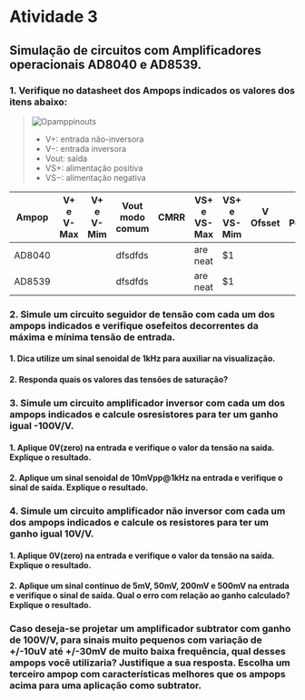 # Atividade 3
## Simulação de circuitos com Amplificadores operacionais AD8040 e AD8539.
### 1. Verifique no datasheet dos Ampops indicados os valores dos itens abaixo:

>
>![Opamppinouts](https://user-images.githubusercontent.com/12564754/102247973-6bac1180-3edf-11eb-9dbc-ea5f073403fe.png)
>
> * V+: entrada não-inversora
> * V−: entrada inversora
> * Vout: saída
> * VS+: alimentação positiva
> * VS−: alimentação negativa
>

| Ampop  | V+ e V- Max  | V+ e V- Mim |  Vout modo comum  | CMRR  | VS+ e VS- Max  | VS+ e VS- Mim  | V Ofsset | I Polarizacao | I Consumo | G Malha aberta | Impedância entrada |
--- | --- | --- | --- | ---| --- | ---| --- | ---| --- | --- | ---
| AD8040 |              |             |dfsdfds            |       | are neat       |    $1          |          |               |           |                |                    |
| AD8539 |              |             |dfsdfds            |       | are neat       |    $1          |          |               |           |                |                    |

### 2. Simule um circuito seguidor de tensão com cada um dos ampops indicados e verifique osefeitos decorrentes da máxima e mínima tensão de entrada.

#### 1. Dica utilize um sinal senoidal de 1kHz para auxiliar na visualização.
#### 2. Responda quais os valores das tensões de saturação?

### 3. Simule um circuito amplificador inversor com cada um dos ampops indicados e calcule osresistores para ter um ganho igual -100V/V. 

#### 1. Aplique 0V(zero) na entrada e verifique o valor da tensão na saída. Explique o resultado.
#### 2. Aplique um sinal senoidal de 10mVpp@1kHz na entrada e verifique o sinal de saída. Explique o resultado.

### 4. Simule um circuito amplificador não inversor com cada um dos ampops indicados e calcule os resistores para ter um ganho igual 10V/V.

#### 1. Aplique 0V(zero) na entrada e verifique o valor da tensão na saída. Explique o resultado.
#### 2. Aplique um sinal continuo de 5mV, 50mV, 200mV e 500mV na entrada e verifique o sinal de saída. Qual o erro com relação ao ganho calculado? Explique o resultado.

### Caso deseja-se projetar um amplificador subtrator com ganho de 100V/V, para sinais muito pequenos com variação de +/-10uV até +/-30mV de muito baixa frequência, qual desses ampops você utilizaria? Justifique a sua resposta. Escolha um terceiro ampop com características melhores que os ampops acima para uma aplicação como subtrator.
